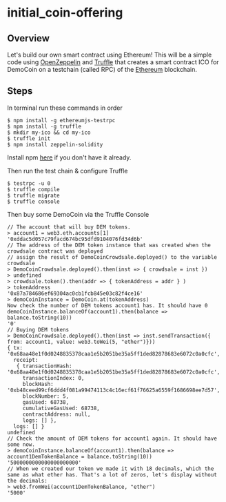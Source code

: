 # initial_coin-offering

## Overview

Let's build our own smart contract using Ethereum! This will be a simple code using [OpenZeppelin](https://openzeppelin.org/) and [Truffle](http://truffleframework.com/) that creates a smart contract ICO for DemoCoin on a testchain (called RPC) of the [Ethereum](https://www.ethereum.org/) blockchain.

## Steps

In terminal run these commands in order

```
$ npm install -g ethereumjs-testrpc
$ npm install -g truffle
$ mkdir my-ico && cd my-ico
$ truffle init
$ npm install zeppelin-solidity
```

Install npm [here](https://www.npmjs.com/) if you don't have it already.

Then run the test chain & configure Truffle
```
$ testrpc -u 0
$ truffle compile
$ truffle migrate
$ truffle console
```

Then buy some DemoCoin via the Truffle Console

```
// The account that will buy DEM tokens.
> account1 = web3.eth.accounts[1]
'0xddac5d057c79facd674bc95dfd9104076fd34d6b'
// The address of the DEM token instance that was created when the crowdsale contract was deployed
// assign the result of DemoCoinCrowdsale.deployed() to the variable crowdsale
> DemoCoinCrowdsale.deployed().then(inst => { crowdsale = inst })
> undefined
> crowdsale.token().then(addr => { tokenAddress = addr } )
> tokenAddress
'0x87a784686ef69304ac0cb1fcb845e03c82f4ce16'
> demoCoinInstance = DemoCoin.at(tokenAddress)
Now check the number of DEM tokens account1 has. It should have 0
demoCoinInstance.balanceOf(account1).then(balance => balance.toString(10))
'0'
// Buying DEM tokens
> DemoCoinCrowdsale.deployed().then(inst => inst.sendTransaction({ from: account1, value: web3.toWei(5, "ether")}))
{ tx: '0x68aa48e1f0d0248835378caa1e5b2051be35a5ff1ded82878683e6072c0a0cfc',
  receipt:
   { transactionHash: '0x68aa48e1f0d0248835378caa1e5b2051be35a5ff1ded82878683e6072c0a0cfc',
     transactionIndex: 0,
     blockHash: '0xb48ceed99cf6ddd4f081a99474113c4c16ecf61f76625a6559f1686698ee7d57',
     blockNumber: 5,
     gasUsed: 68738,
     cumulativeGasUsed: 68738,
     contractAddress: null,
     logs: [] },
  logs: [] }
undefined
// Check the amount of DEM tokens for account1 again. It should have some now.
> demoCoinInstance.balanceOf(account1).then(balance => account1DemTokenBalance = balance.toString(10))
'5000000000000000000000'
// When we created our token we made it with 18 decimals, which the same as what ether has. That's a lot of zeros, let's display without the decimals:
> web3.fromWei(account1DemTokenBalance, "ether")
'5000'
```
